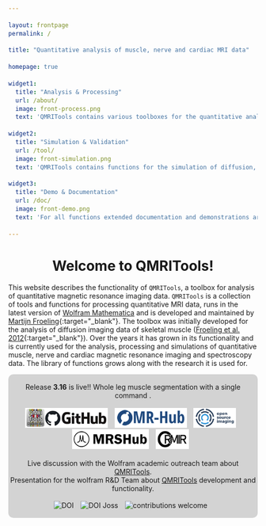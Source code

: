 ```yaml
---

layout: frontpage
permalink: /

title: "Quantitative analysis of muscle, nerve and cardiac MRI data"

homepage: true

widget1:
  title: "Analysis & Processing"
  url: /about/
  image: front-process.png
  text: 'QMRITools contains various toolboxes for the quantitative analysis muscle, nerve and cardiac MRI data.'

widget2:
  title: "Simulation & Validation"
  url: /tool/
  image: front-simulation.png
  text: 'QMRITools contains functions for the simulation of diffusion, dixon, EPG T2 mapping and spectroscopy data.'
  
widget3:
  title: "Demo & Documentation"
  url: /doc/
  image: front-demo.png
  text: 'For all functions extended documentation and demonstrations are available. It also includes various example data sets.'

---
```


<div align="center" ><h1>Welcome to QMRITools!</h1></div>

This website describes the functionality of `QMRITools`, a toolbox for analysis of quantitative magnetic resonance imaging data. `QMRITools` is a collection of tools and functions for processing quantitative MRI data, runs in the latest version of [Wolfram Mathematica](http://www.wolfram.com/mathematica/) and is developed and maintained by [Martijn Froeling](https://www.researchgate.net/profile/Martijn-Froeling){:target="_blank"}. The toolbox was initially developed for the analysis of diffusion imaging data of skeletal muscle ([Froeling et al. 2012](https://onlinelibrary.wiley.com/doi/10.1002/jmri.23608){:target="_blank"}). Over the years it has grown in its functionality and is currently used for the analysis, processing and simulations of quantitative muscle, nerve and cardiac magnetic resonance imaging and spectroscopy data. The library of functions grows along with the research it is used for.

<div align="center" style="background-color: #D3D3D3; border-radius: 10px;">
  <br>
  Release <b>3.16</b> is live!! Whole leg muscle segmentation with a single command <a href="https://www.qmritools.com/tool/segmentationtools" target="_blank"></a>.<br>
  <br>
  <a href="https://github.com/mfroeling/QMRITools" target="_blank" style="text-decoration: none; border-bottom: none;">
    <img alt="Github" title="Github" src="/assets/images/github.png" style="margin-right:10px" height="40"></a>
  <a href="https://ismrm.github.io/mrhub/" target="_blank" style="text-decoration: none; border-bottom: none;">
    <img alt="MR-Hub" title="MR-Hub" src="/assets/images/MR-Hub.png" style="margin-right:10px" height="40"></a>
  <a href="https://www.opensourceimaging.org/project/qmritools-mathematica-toolbox-for-quantitative-mri-data/" target="_blank" style="text-decoration: none; border-bottom: none;">
    <img alt="OpenSourceImaging" title="OpenSourceImaging" src="/assets/images/open_source_images.png" style="margin-right:10px"  height="40"></a>
  <a href="https://mrshub.org/software_analysis/#QMRITools" target="_blank" style="text-decoration: none; border-bottom: none;">
    <img alt="MRSHub" title="MRSHub" src="/assets/images/MRSHub.png" style="margin-right:10px"  height="40"></a>
  <a href="https://ormircommunity.github.io/packages.html#other-packages" target="_blank" style="text-decoration: none; border-bottom: none;">
    <img alt="Open and Reproducible Musculoskeletal Imaging Research" title="Open and Reproducible Musculoskeletal Imaging ResearchMIR" src="/assets/images/ORMIR.png" style="margin-right:10px"  height="40"></a><br>
  <br>
  Live discussion with the Wolfram academic outreach team about <a href="https://www.youtube.com/live/wupxxiPJkxU?si=22BV_HSSa5u7Ds3D" target="_blank">QMRITools</a>.<br>
  Presentation for the wolfram R&D Team about <a href="https://www.youtube.com/live/LVUBupORthA?si=UjoNpM2szsrgB7xx" target="_blank">QMRITools</a> development and functionality.<br>
  <br>
  <a href="https://doi.org/10.5281/zenodo.7266917" target="_blank" style="text-decoration: none; border-bottom: none;">
    <img alt="DOI" title="DOI" src="https://zenodo.org/badge/DOI/10.5281/zenodo.7266917.svg" style="margin-right:10px"></a>
  <a href="https://joss.theoj.org/papers/10.21105/joss.01204" target="_blank" style="text-decoration: none; border-bottom: none;">
    <img alt="DOI Joss" title="DOI Joss" src="https://joss.theoj.org/papers/10.21105/joss.01204/status.svg" style="margin-right:10px"></a>
  <a href="https://github.com/mfroeling/QMRITools" target="_blank" style="text-decoration: none; border-bottom: none;">
    <img alt="contributions welcome" title="contributions welcome" src="https://img.shields.io/badge/contributions-welcome-brightgreen.svg?style=flat" style="margin-right:10px"></a><br>
  <br>
</div>
